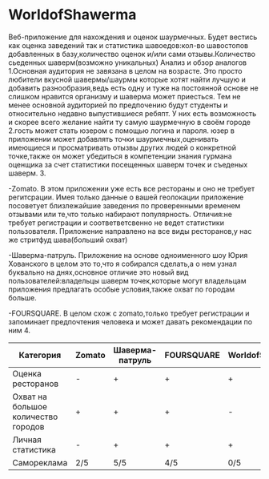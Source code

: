 # WorldofShawerma
Веб-приложение для нахождения и оценок шаурмечных. 
Будет вестись как оценка заведений так и статистика шавоедов:кол-во шавостопов добавленных в базу,количество оценок и/или сами отзывы.Количество сьеденных шаверм(возможно  уникальных)
Анализ и обзор аналогов
1.Основная аудитория не завязана в целом на возрасте. Это просто любители вкусной шавермы/шаурмы которые хотят найти лучшую и добавить разнообразия,ведь есть одну и туже на постоянной основе не слишком нравится организму и шаверма может приесться. Тем не менее основной аудиторией по предпочению будут студенты и относительно недавно выпустившиеся ребяпт. У них есть возможность и скорее всего желание найти ту самую шаурмечную в своём городе
2.гость может стать юзером с помощью логина и пароля.
юзер в приложении может добавлять точки шаурмечных,оценивать имеющиеся и просматривать отызвы других людей о конкретной точке,также он может убедиться в компетенции знания гурмана оценщика за счет статистики посещенных шаверм точек и съеденых шаверм.
3.

-Zomato. В этом приложении уже есть все рестораны и оно не требует регитсрации. Имея только данные о вашей геолокации приложение посоветует близлежайшие заведения по проверенными временем отзывами или те,что только набирают популярность. Отличия:не требует регистрации и соответветсвенно не ведет статистики пользователя. Приложение направлено на все виды ресторанов,у нас же стритфуд шава(больший охват)

-Шаверма-патруль. Приложение на основе одноименного шоу Юрия Хованского в целом это то,что я собирался сделать,а о нем узнал буквально на днях,основное отличие это новый вид пользователей:владельцы шаверм точек,которые могут владельцам приложения предлагать особые условия,также охват по городам больше.

-FOURSQUARE. В целом схож с zomato,только требует регистрации и запоминает предпочтения человека и может давать рекомендации по ним
4.

Категория|Zomato|Шаверма-патруль|FOURSQUARE|WorldofShawerma
---|---|---|---|---
Оценка ресторанов|-|+|+|+
Охват на большое количество городов|+|+|+|-
Личная статистика|-|+|+|+
Самореклама|2/5|5/5|4/5|0/5

